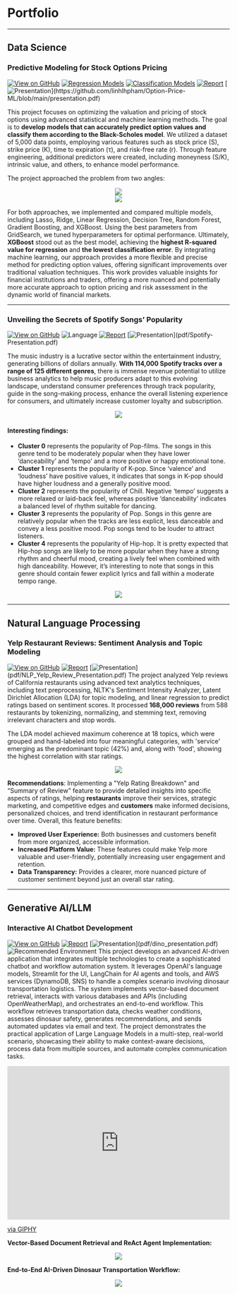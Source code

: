 # Portfolio
---
## Data Science

### Predictive Modeling for Stock Options Pricing 

[![View on GitHub](https://img.shields.io/badge/GitHub-View_on_GitHub-blue?logo=GitHub)](https://github.com/linhlhpham/Option-Price-ML?tab=readme-ov-file)
[![Regression Models](https://img.shields.io/badge/Colab-Regression_Models-blue?logo=Google&logoColor=FDBA18)](https://colab.research.google.com/drive/13FJsXto6rr6m-O_lyBX1W79VxXQdHTIk?usp=sharing)
[![Classification Models](https://img.shields.io/badge/Colab-Classification_Models-blue?logo=Google&logoColor=FDBA18)](https://colab.research.google.com/drive/1ZL1KpN-ayBskdhZy8T25PqQ5Xq59ehsv?usp=sharing)
[![Report](https://img.shields.io/badge/PDF-Report-red?logo=PDF)](https://github.com/linhlhpham/Option-Price-ML/blob/main/Group_6_report.pdf)
[![Presentation](https://img.shields.io/badge/Presentation-salmon?)](https://github.com/linhlhpham/Option-Price-ML/blob/main/presentation.pdf)

This project focuses on optimizing the valuation and pricing of stock options using advanced statistical and machine learning methods. The goal is to **develop models that can accurately predict option values and classify them according to the Black-Scholes model**. We utilized a dataset of 5,000 data points, employing various features such as stock price (S), strike price (K), time to expiration (τ), and risk-free rate (r). Through feature engineering, additional predictors were created, including moneyness (S/K), intrinsic value, and others, to enhance model performance.

The project approached the problem from two angles:
<center><img src="images/PM1.png"/></center>
<center><img src="images/PM2.png"/></center>

For both approaches, we implemented and compared multiple models, including Lasso, Ridge, Linear Regression, Decision Tree, Random Forest, Gradient Boosting, and XGBoost. Using the best parameters from GridSearch, we tuned hyperparameters for optimal performance. Ultimately, **XGBoost** stood out as the best model, achieving the **highest R-squared value for regression** and **the lowest classification error**.
By integrating machine learning, our approach provides a more flexible and precise method for predicting option values, offering significant improvements over traditional valuation techniques. This work provides valuable insights for financial institutions and traders, offering a more nuanced and potentially more accurate approach to option pricing and risk assessment in the dynamic world of financial markets.

---
### Unveiling the Secrets of Spotify Songs’ Popularity

[![View on GitHub](https://img.shields.io/badge/GitHub-View_on_GitHub-blue?logo=GitHub)](https://github.com/linhlhpham/Spotify-Song-Popularity/blob/main/Project%20Code.ipynb)
![Language](https://img.shields.io/badge/Python-Language-navy?logo=Python)
[![Report](https://img.shields.io/badge/PDF-Report-red?logo=PDF)](pdf/Spotify-Report.pdf)
[![Presentation](https://img.shields.io/badge/Presentation-salmon?)](pdf/Spotify-Presentation.pdf)

The music industry is a lucrative sector within the entertainment industry, generating billions of dollars annually. **With 114,000 Spotify tracks over a range of 125 different genres**, there is immense revenue potential to utilize business analytics to help music producers adapt to this evolving landscape, understand consumer preferences through track popularity, guide in the song-making process, enhance the overall listening experience for consumers, and ultimately increase customer loyalty and subscription.

<center><img src="images/spotify graph.png"/></center>

#### Interesting findings:
- **Cluster 0** represents the popularity of Pop-films. The songs in this genre tend to be moderately popular when they have lower ‘danceability’ and ‘tempo’ and a more positive or happy emotional tone.
- **Cluster 1** represents the popularity of K-pop. Since ‘valence’ and ‘loudness’ have positive values, it indicates that songs in K-pop should have higher loudness and a generally positive mood.
- **Cluster 2** represents the popularity of Chill. Negative ‘tempo’ suggests a more relaxed or laid-back feel, whereas positive ‘danceability’ indicates a balanced level of rhythm suitable for dancing. 
- **Cluster 3** represents the popularity of Pop. Songs in this genre are relatively popular when the tracks are less explicit, less danceable and convey a less positive mood. Pop songs tend to be louder to attract listeners. 
- **Cluster 4** represents the popularity of Hip-hop. It is pretty expected that Hip-hop songs are likely to be more popular when they have a strong rhythm and cheerful mood, creating a lively feel when combined with high danceability. However, it’s interesting to note that songs in this genre should contain fewer explicit lyrics and fall within a moderate tempo range.

<center><img src="images/spotify clustering.png"/></center>

---

## Natural Language Processing

### Yelp Restaurant Reviews: Sentiment Analysis and Topic Modeling

[![View on GitHub](https://img.shields.io/badge/GitHub-View_on_GitHub-blue?logo=GitHub)](https://github.com/linhlhpham/Yelp-Topic-Sentiment)
[![Report](https://img.shields.io/badge/PDF-Report-red?logo=PDF)](pdf/NLP_Yelp_Report.pdf)
[![Presentation](https://img.shields.io/badge/Presentation-salmon?)](pdf/NLP_Yelp_Review_Presentation.pdf)
The project analyzed Yelp reviews of California restaurants using advanced text analytics techniques, including text preprocessing, NLTK's Sentiment Intensity Analyzer, Latent Dirichlet Allocation (LDA) for topic modeling, and linear regression to predict ratings based on sentiment scores. It processed **168,000 reviews** from 588 restaurants by tokenizing, normalizing, and stemming text, removing irrelevant characters and stop words.

The LDA model achieved maximum coherence at 18 topics, which were grouped and hand-labeled into four meaningful categories, with 'service' emerging as the predominant topic (42%) and, along with 'food', showing the highest correlation with star ratings.

<center><img src="images/NLP full.png"/></center>

**Recommendations**: Implementing a "Yelp Rating Breakdown" and “Summary of Review” feature to provide detailed insights into specific aspects of ratings, helping **restaurants** improve their services, strategic marketing, and competitive edges and **customers** make informed decisions, personalized choices, and trend identification in restaurant performance over time. Overall, this feature benefits:
- **Improved User Experience:** Both businesses and customers benefit from more organized, accessible information.
- **Increased Platform Value:** These features could make Yelp more valuable and user-friendly, potentially increasing user engagement and retention.
- **Data Transparency:** Provides a clearer, more nuanced picture of customer sentiment beyond just an overall star rating.

---

## Generative AI/LLM

### Interactive AI Chatbot Development
[![View on GitHub](https://img.shields.io/badge/GitHub-View_on_GitHub-blue?logo=GitHub)](https://github.com/linhlhpham/LLM-DinoTransport-SafetyBot)
[![Report](https://img.shields.io/badge/PDF-Report-red?logo=PDF)](pdf/dino_report.pdf)
[![Presentation](https://img.shields.io/badge/Presentation-salmon?)](pdf/dino_presentation.pdf)
![Recommended Environment](https://img.shields.io/badge/AWS-navy?logo=AWS)
This project develops an advanced AI-driven application that integrates multiple technologies to create a sophisticated chatbot and workflow automation system. It leverages OpenAI's language models, Streamlit for the UI, LangChain for AI agents and tools, and AWS services (DynamoDB, SNS) to handle a complex scenario involving dinosaur transportation logistics. The system implements vector-based document retrieval, interacts with various databases and APIs (including OpenWeatherMap), and orchestrates an end-to-end workflow. This workflow retrieves transportation data, checks weather conditions, assesses dinosaur safety, generates recommendations, and sends automated updates via email and text. The project demonstrates the practical application of Large Language Models in a multi-step, real-world scenario, showcasing their ability to make context-aware decisions, process data from multiple sources, and automate complex communication tasks.

<div style="width:100%;height:0;padding-bottom:69%;position:relative;"><iframe src="https://giphy.com/embed/ej4jQz8VlsftpGgOXh" width="100%" height="100%" style="position:absolute" frameBorder="0" class="giphy-embed" allowFullScreen></iframe></div><p><a href="https://giphy.com/gifs/ej4jQz8VlsftpGgOXh">via GIPHY</a></p>

**Vector-Based Document Retrieval and ReAct Agent Implementation:**
<center><img src="images/AI.png"/></center>

**End-to-End AI-Driven Dinosaur Transportation Workflow:**
<center><img src="images/AIWorkflow.jpeg"/></center>
